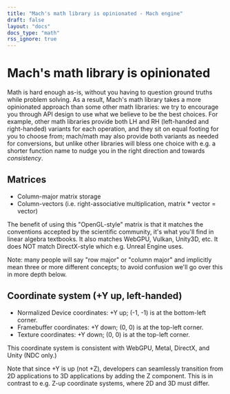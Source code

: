 ```yaml
---
title: "Mach's math library is opinionated - Mach engine"
draft: false
layout: "docs"
docs_type: "math"
rss_ignore: true
---
```


# Mach's math library is opinionated

Math is hard enough as-is, without you having to question ground truths while problem solving. As a result, Mach's math library takes a more opinionated approach than some other math libraries: we try to encourage you through API design to use what we believe to be the best choices. For example, other math libraries provide both LH and RH (left-handed and right-handed) variants for each operation, and they sit on equal footing for you to choose from; mach/math may also provide both variants as needed for conversions, but unlike other libraries will bless one choice with e.g. a shorter function name to nudge you in the right direction and towards _consistency_.

## Matrices

* Column-major matrix storage
* Column-vectors (i.e. right-associative multiplication, matrix * vector = vector)

The benefit of using this "OpenGL-style" matrix is that it matches the conventions accepted by the scientific community, it's what you'll find in linear algebra textbooks. It also matches WebGPU, Vulkan, Unity3D, etc. It does NOT match DirectX-style which e.g. Unreal Engine uses.

Note: many people will say "row major" or "column major" and implicitly mean three or more different concepts; to avoid confusion we'll go over this in more depth below.

## Coordinate system (+Y up, left-handed)

* Normalized Device coordinates: +Y up; (-1, -1) is at the bottom-left corner.
* Framebuffer coordinates: +Y down; (0, 0) is at the top-left corner.
* Texture coordinates:     +Y down; (0, 0) is at the top-left corner.

This coordinate system is consistent with WebGPU, Metal, DirectX, and Unity (NDC only.)

Note that since +Y is up (not +Z), developers can seamlessly transition from 2D applications to 3D applications by adding the Z component. This is in contrast to e.g. Z-up coordinate systems, where 2D and 3D must differ.
